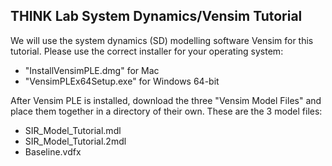 ## THINK Lab System Dynamics/Vensim Tutorial

We will use the system dynamics (SD) modelling software Vensim for this tutorial.
Please use the correct installer for your operating system:
- "InstallVensimPLE.dmg" for Mac
- "VensimPLEx64Setup.exe" for Windows 64-bit

After Vensim PLE is installed, download the three "Vensim Model Files" and place them together in a directory of their own.
These are the 3 model files:
- SIR_Model_Tutorial.mdl
- SIR_Model_Tutorial.2mdl
- Baseline.vdfx
